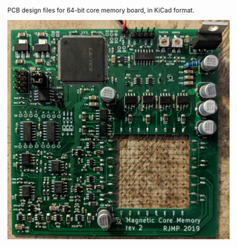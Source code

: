 PCB design files for 64-bit core memory board, in KiCad format. 

![CoreMem PCB](core-mem-pcb.jpg?raw=true "PCB Photo")